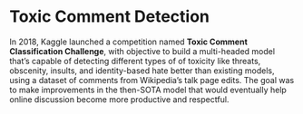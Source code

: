 # Toxic Comment Detection

In 2018, Kaggle launched a competition named **Toxic Comment Classification Challenge**, with objective to build a multi-headed model that’s capable of detecting different types of of toxicity like threats, obscenity, insults, and identity-based hate better than existing models, using a dataset of comments from Wikipedia’s talk page edits. The goal was to make improvements in the then-SOTA model that would eventually help online discussion become more productive and respectful.